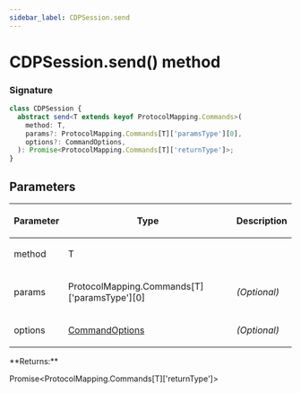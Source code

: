 ```yaml
---
sidebar_label: CDPSession.send
---
```


# CDPSession.send() method

### Signature

```typescript
class CDPSession {
  abstract send<T extends keyof ProtocolMapping.Commands>(
    method: T,
    params?: ProtocolMapping.Commands[T]['paramsType'][0],
    options?: CommandOptions,
  ): Promise<ProtocolMapping.Commands[T]['returnType']>;
}
```

## Parameters

<table><thead><tr><th>

Parameter

</th><th>

Type

</th><th>

Description

</th></tr></thead>
<tbody><tr><td>

method

</td><td>

T

</td><td>

</td></tr>
<tr><td>

params

</td><td>

ProtocolMapping.Commands\[T\]\['paramsType'\]\[0\]

</td><td>

_(Optional)_

</td></tr>
<tr><td>

options

</td><td>

[CommandOptions](./puppeteer.commandoptions.md)

</td><td>

_(Optional)_

</td></tr>
</tbody></table>
**Returns:**

Promise&lt;ProtocolMapping.Commands\[T\]\['returnType'\]&gt;
